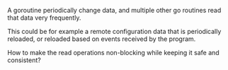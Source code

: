 
A goroutine periodically change data, and multiple other go routines read that data very frequently.

This could be for example a remote configuration data that is periodically reloaded, or reloaded based on events received by the program.

How to make the read operations non-blocking while keeping it safe and consistent?
